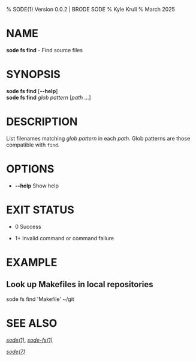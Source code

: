 % SODE(1) Version 0.0.2 | BRODE SODE
% Kyle Krull
% March 2025

# NAME

**sode fs find** - Find source files

# SYNOPSIS

**sode fs find** \[**\-\-help**\]  
**sode fs find** *glob pattern* \[*path* …\]

# DESCRIPTION

List filenames matching *glob pattern* in each *path*.  Glob patterns are those
compatible with `find`.

# OPTIONS

  - **\-\-help**
    Show help

# EXIT STATUS

  - 0
    Success

  - 1+
    Invalid command or command failure

# EXAMPLE

## Look up Makefiles in local repositories

  sode fs find 'Makefile' ~/git

# SEE ALSO

[*sode(1)*](./sode.1.md), [*sode-fs(1)*](./sode-fs.1.md)

[*sode(7)*](./sode.7.md)
